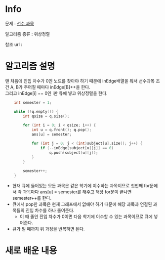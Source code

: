 # Info

  

문제 : [선수 과목](https://www.acmicpc.net/problem/14567)

알고리즘 종류 : 위상정렬

참조 url : 

  

# 알고리즘 설명
맨 처음에 진입 차수가 0인 노드를 찾아야 하기 때문에 inEdge배열을 둬서 선수과목 조건 A, B가 주어질 때마다 inEdge[B]++을 한다.  
그리고 inEdge[i] == 0인 i만 큐에 넣고 위상정렬을 한다.  

```c++
	int semester = 1;

	while (!q.empty()) {
		int qsize = q.size();
		
		for (int i = 0; i < qsize; i++) {
			int u = q.front(); q.pop();
			ans[u] = semester;

			for (int j = 0; j < (int)subject[u].size(); j++) {
				if (--inEdge[subject[u][j]] == 0)
					q.push(subject[u][j]);
			}
		}
		
		semester++;
	}
```
- 현재 큐에 들어있는 모든 과목은 같은 학기에 이수하는 과목이므로 첫번째 for문에서 각 과목마다 ans[u] = semester를 해주고 해당 for문이 끝나면 semester++를 한다.
- 큐에서 pop한 과목은 현재 그래프에서 없애야 하기 때문에 해당 과목과 연결된 과목들의 진입 차수를 하나 줄여준다.
	- 이 때 줄인 진입 차수가 0이면 다음 학기에 이수할 수 있는 과목이므로 큐에 넣어준다.
- 큐가 빌 때까지 위 과정을 반복하면 된다.

# 새로 배운 내용

